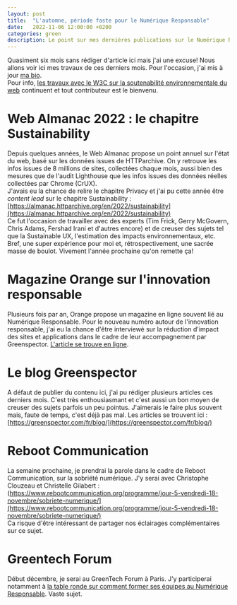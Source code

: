 ```yaml
---
layout: post
title:  "L'automne, période faste pour le Numérique Responsable"
date:   2022-11-06 12:00:00 +0200
categories: green
description: Le point sur mes dernières publications sur le Numérique Responsable
---
```


Quasiment six mois sans rédiger d'article ici mais j'ai une excuse! Nous allons voir ici mes travaux de ces derniers mois. Pour l'occasion, j'ai mis à jour [ma bio](https://ldevernay.github.io/about/).  
Pour info, [les travaux avec le W3C sur la soutenabilité environnementale du web](https://www.w3.org/community/sustyweb/) continuent et tout contributeur est le bienvenu. 

# Web Almanac 2022 : le chapitre Sustainability 
Depuis quelques années, le Web Almanac propose un point annuel sur l'état du web, basé sur les données issues de HTTParchive. On y retrouve les infos issues de 8 millions de sites, collectées chaque mois, aussi bien des mesures que de l'audit Lighthouse que les infos issues des données réelles collectées par Chrome (CrUX).  
J'avais eu la chance de relire le chapitre Privacy et j'ai pu cette année être *content lead* sur le chapitre Sustainability : [https://almanac.httparchive.org/en/2022/sustainability](https://almanac.httparchive.org/en/2022/sustainability)  
Ce fut l'occasion de travailler avec des experts (Tim Frick, Gerry McGovern, Chris Adams, Fershad Irani et d'autres encore) et de creuser des sujets tel que la Sustainable UX, l'estimation des impacts environnementaux, etc. Bref, une super expérience pour moi et, rétrospectivement, une sacrée masse de boulot. Vivement l'année prochaine qu'on remette ça!

# Magazine Orange sur l'innovation responsable
Plusieurs fois par an, Orange propose un magazine en ligne souvent lié au Numérique Responsable. Pour le nouveau numéro autour de l'innovation responsable, j'ai eu la chance d'être interviewé sur la réduction d'impact des sites et applications dans le cadre de leur accompagnement par Greenspector. [L'article se trouve en ligne](https://www.orange.com/fr/magazines/innovation/crise-de-confiance-defi-ecologique-et-si-l-innovation-etait-une-solution/comment-concevoir-des-sites-et-applications-moins-energivores-un-expert-repond).

# Le blog Greenspector
A défaut de publier du contenu ici, j'ai pu rédiger plusieurs articles ces derniers mois. C'est très enthousiasmant et c'est aussi un bon moyen de creuser des sujets parfois un peu pointus. J'aimerais le faire plus souvent mais, faute de temps, c'est déjà pas mal. Les articles se trouvent ici : [https://greenspector.com/fr/blog/](https://greenspector.com/fr/blog/) 

# Reboot Communication 
La semaine prochaine, je prendrai la parole dans le cadre de Reboot Communication, sur la sobriété numérique. J'y serai avec Christophe Clouzeau et Christelle Gilabert : (https://www.rebootcommunication.org/programme/jour-5-vendredi-18-novembre/sobriete-numerique/](https://www.rebootcommunication.org/programme/jour-5-vendredi-18-novembre/sobriete-numerique/)   
Ca risque d'être intéressant de partager nos éclairages complémentaires sur ce sujet. 

# Greentech Forum
Début décembre, je serai au GreenTech Forum à Paris. J'y participerai notamment à [la table ronde sur comment former ses équipes au Numérique Responsable](https://www.greentech-forum.com/programme/conferences). Vaste sujet. 
